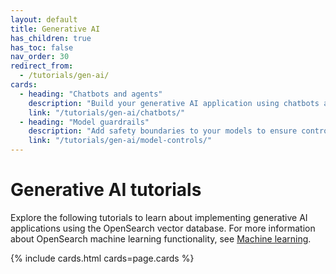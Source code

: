 ```yaml
---
layout: default
title: Generative AI
has_children: true
has_toc: false
nav_order: 30
redirect_from:
  - /tutorials/gen-ai/
cards:
  - heading: "Chatbots and agents"
    description: "Build your generative AI application using chatbots and agents"
    link: "/tutorials/gen-ai/chatbots/"
  - heading: "Model guardrails"
    description: "Add safety boundaries to your models to ensure controlled responses"
    link: "/tutorials/gen-ai/model-controls/"
---
```


# Generative AI tutorials

Explore the following tutorials to learn about implementing generative AI applications using the OpenSearch vector database. For more information about OpenSearch machine learning functionality, see [Machine learning]({{site.url}}{{site.baseurl}}/ml-commons-plugin/).

{% include cards.html cards=page.cards %}
